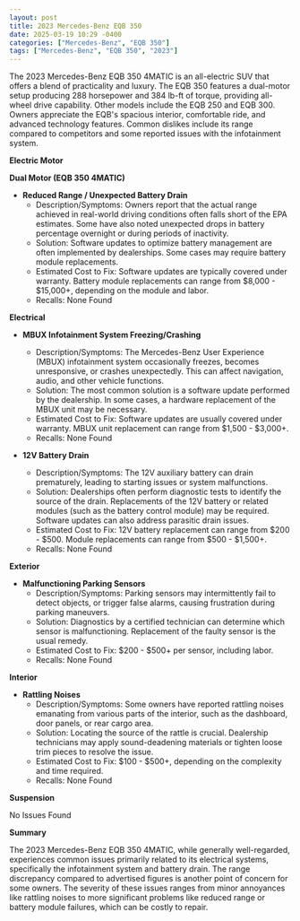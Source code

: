 ```yaml
---
layout: post
title: 2023 Mercedes-Benz EQB 350
date: 2025-03-19 10:29 -0400
categories: ["Mercedes-Benz", "EQB 350"]
tags: ["Mercedes-Benz", "EQB 350", "2023"]
---
```

The 2023 Mercedes-Benz EQB 350 4MATIC is an all-electric SUV that offers a blend of practicality and luxury. The EQB 350 features a dual-motor setup producing 288 horsepower and 384 lb-ft of torque, providing all-wheel drive capability. Other models include the EQB 250 and EQB 300. Owners appreciate the EQB's spacious interior, comfortable ride, and advanced technology features. Common dislikes include its range compared to competitors and some reported issues with the infotainment system.

**Electric Motor**

**Dual Motor (EQB 350 4MATIC)**

*   **Reduced Range / Unexpected Battery Drain**
    *   Description/Symptoms: Owners report that the actual range achieved in real-world driving conditions often falls short of the EPA estimates. Some have also noted unexpected drops in battery percentage overnight or during periods of inactivity.
    *   Solution: Software updates to optimize battery management are often implemented by dealerships. Some cases may require battery module replacements.
    *   Estimated Cost to Fix: Software updates are typically covered under warranty. Battery module replacements can range from $8,000 - $15,000+, depending on the module and labor.
    *   Recalls: None Found

**Electrical**

*   **MBUX Infotainment System Freezing/Crashing**
    *   Description/Symptoms: The Mercedes-Benz User Experience (MBUX) infotainment system occasionally freezes, becomes unresponsive, or crashes unexpectedly. This can affect navigation, audio, and other vehicle functions.
    *   Solution: The most common solution is a software update performed by the dealership. In some cases, a hardware replacement of the MBUX unit may be necessary.
    *   Estimated Cost to Fix: Software updates are usually covered under warranty. MBUX unit replacement can range from $1,500 - $3,000+.
    *   Recalls: None Found

*   **12V Battery Drain**
    *   Description/Symptoms: The 12V auxiliary battery can drain prematurely, leading to starting issues or system malfunctions.
    *   Solution: Dealerships often perform diagnostic tests to identify the source of the drain. Replacements of the 12V battery or related modules (such as the battery control module) may be required. Software updates can also address parasitic drain issues.
    *   Estimated Cost to Fix: 12V battery replacement can range from $200 - $500. Module replacements can range from $500 - $1,500+.
    *   Recalls: None Found

**Exterior**

*   **Malfunctioning Parking Sensors**
    *   Description/Symptoms: Parking sensors may intermittently fail to detect objects, or trigger false alarms, causing frustration during parking maneuvers.
    *   Solution: Diagnostics by a certified technician can determine which sensor is malfunctioning. Replacement of the faulty sensor is the usual remedy.
    *   Estimated Cost to Fix: $200 - $500+ per sensor, including labor.
    *   Recalls: None Found

**Interior**

*   **Rattling Noises**
    *   Description/Symptoms: Some owners have reported rattling noises emanating from various parts of the interior, such as the dashboard, door panels, or rear cargo area.
    *   Solution: Locating the source of the rattle is crucial. Dealership technicians may apply sound-deadening materials or tighten loose trim pieces to resolve the issue.
    *   Estimated Cost to Fix: $100 - $500+, depending on the complexity and time required.
    *   Recalls: None Found

**Suspension**

No Issues Found

**Summary**

The 2023 Mercedes-Benz EQB 350 4MATIC, while generally well-regarded, experiences common issues primarily related to its electrical systems, specifically the infotainment system and battery drain. The range discrepancy compared to advertised figures is another point of concern for some owners. The severity of these issues ranges from minor annoyances like rattling noises to more significant problems like reduced range or battery module failures, which can be costly to repair.

